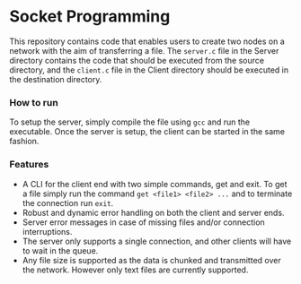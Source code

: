 # Socket Programming
This repository contains code that enables users to create two nodes on a network with the aim of transferring a file. The ```server.c``` file in the Server directory contains the code that should be executed from the source directory, and the ```client.c``` file in the Client directory should be executed in the destination directory. 
### How to run
To setup the server, simply compile the file using ```gcc``` and run the executable. Once the server is setup, the client can be started in the same fashion. 
### Features
- A CLI for the client end with two simple commands, get and exit. To get a file simply run the command ```get <file1> <file2> ...``` and to terminate the connection run ```exit```. 
- Robust and dynamic error handling on both the client and server ends.
- Server error messages in case of missing files and/or connection interruptions.
- The server only supports a single connection, and other clients will have to wait in the queue. 
- Any file size is supported as the data is chunked and transmitted over the network. However only text files are currently supported. 
